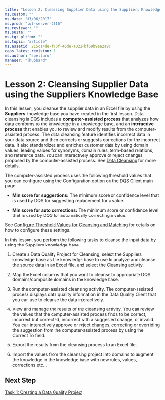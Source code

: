 ```yaml
---
title: "Lesson 2: Cleansing Supplier Data using the Suppliers Knowledge Base | Microsoft Docs"
ms.custom: ""
ms.date: "03/06/2017"
ms.prod: "sql-server-2016"
ms.reviewer: ""
ms.suite: ""
ms.tgt_pltfrm: ""
ms.topic: "article"
ms.assetid: 215c14de-fc3f-46de-a022-bf69b9ea2a96
caps.latest.revision: 8
ms.author: "spelluru"
manager: "jhubbard"
---
```

# Lesson 2: Cleansing Supplier Data using the Suppliers Knowledge Base
In this lesson, you cleanse the supplier data in an Excel file by using the **Suppliers** knowledge base you have created in the first lesson. Data cleansing in DQS includes a **computer-assisted process** that analyzes how data conforms to the knowledge in a knowledge base, and an **interactive process** that enables you to review and modify results from the computer-assisted process. The data cleansing feature identifies incorrect data in your data source and then corrects or suggests corrections for the incorrect data. It also standardizes and enriches customer data by using domain values, leading values for synonyms, domain rules, term-based relations, and reference data. You can interactively approve or reject changes proposed by the computer-assisted process. See [Data Cleansing](http://msdn.microsoft.com/library/gg524800.aspx) for more details.  
  
The computer-assisted process uses the following threshold values that you can configure using the Configuration option on the DQS Client main page.  
  
-   **Min score for suggestions:** The minimum score or confidence level that is used by DQS for suggesting replacement for a value.  
  
-   **Min score for auto corrections:** The minimum score or confidence level that is used by DQS for automatically correcting a value.  
  
See [Configure Threshold Values for Cleansing and Matching](http://msdn.microsoft.com/library/hh510415.aspx) for details on how to configure these settings.  
  
In this lesson, you perform the following tasks to cleanse the input data by using the Suppliers knowledge base.  
  
1.  Create a Data Quality Project for Cleansing, select the Suppliers knowledge base as the knowledge base to use to analyze and cleanse the source data in an Excel file, and select the Cleansing activity.  
  
2.  Map the Excel columns that you want to cleanse to appropriate DQS domains/composite domains in the knowledge base.  
  
3.  Run the computer-assisted cleansing activity. The computer-assisted process displays data quality information in the Data Quality Client that you can use to cleanse the data interactively.  
  
4.  View and manage the results of the cleansing activity. You can review the values that the computer-assisted process finds to be correct, incorrect but corrected, incorrect with a suggested change, or invalid. You can interactively approve or reject changes, correcting or overriding the suggestion from the computer-assisted process by using the Correct To field.  
  
5.  Export the results from the cleansing process to an Excel file.  
  
6.  Import the values from the cleansing project into domains to augment the knowledge in the knowledge base with new rules, values, corrections etc…  
  
## Next Step  
[Task 1: Creating a Data Quality Project](../a9notintoc/task-1-creating-a-data-quality-project.md)  
  
